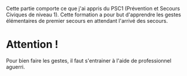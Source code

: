 Cette partie comporte ce que j'ai appris du PSC1 (Prévention et Secours Civiques de niveau 1).
Cette formation a pour but d'apprendre les gestes élémentaires de premier secours en attendant l'arrivé des secours.


# Attention !
Pour bien faire les gestes, il faut s'entrainer à l'aide de professionnel aguerri.
